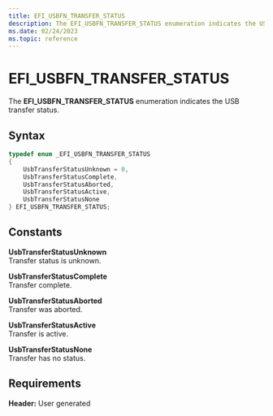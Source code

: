 ```yaml
---
title: EFI_USBFN_TRANSFER_STATUS
description: The EFI_USBFN_TRANSFER_STATUS enumeration indicates the USB transfer status.
ms.date: 02/24/2023
ms.topic: reference
---
```


# EFI_USBFN_TRANSFER_STATUS

The **EFI_USBFN_TRANSFER_STATUS** enumeration indicates the USB transfer status.

## Syntax

```cpp
typedef enum _EFI_USBFN_TRANSFER_STATUS 
{
    UsbTransferStatusUnknown = 0,
    UsbTransferStatusComplete,
    UsbTransferStatusAborted,
    UsbTransferStatusActive,
    UsbTransferStatusNone
} EFI_USBFN_TRANSFER_STATUS;
```

## Constants

**UsbTransferStatusUnknown**  
Transfer status is unknown.

**UsbTransferStatusComplete**  
Transfer complete.

**UsbTransferStatusAborted**  
Transfer was aborted.

**UsbTransferStatusActive**  
Transfer is active.

**UsbTransferStatusNone**  
Transfer has no status.

## Requirements

**Header:** User generated
